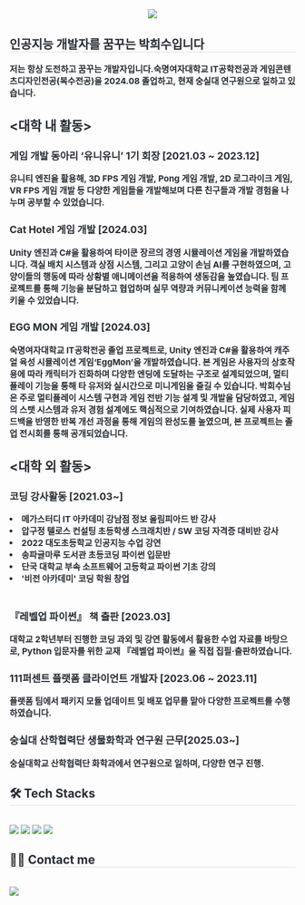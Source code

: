 <div align= "center">
    <img src="https://capsule-render.vercel.app/api?type=soft&color=auto&height=120&text=Hello%20World!&animation=&fontColor=ffffff&fontSize=70" />
    </div>
    <div style="text-align: left;"> 
    <h2 style="border-bottom: 1px solid #d8dee4; color: #282d33;"> 인공지능 개발자를 꿈꾸는 박희수입니다 </h2>  
    <div style="font-weight: 700; font-size: 15px; text-align: left; color: #282d33;"> 저는 항상 도전하고 꿈꾸는 개발자입니다.</li>숙명여자대학교 IT공학전공과 게임콘텐츠디자인전공(복수전공)을 2024.08 졸업하고, 현재 숭실대 연구원으로 일하고 있습니다.</li><br/><h2><대학 내 활동></h2></li><h3> 게임 개발 동아리 ‘유니유니’ 1기 회장 [2021.03 ~ 2023.12] </h3> </li>유니티 엔진을 활용해, 3D FPS 게임 개발, Pong 게임 개발, 2D 로그라이크 게임, VR FPS 게임 개발 등 다양한 게임들을 개발해보며 다른 친구들과 개발 경험을 나누며 공부할 수 있었습니다. </li></li><br/><h3>Cat Hotel 게임 개발 [2024.03]</h3></li></li>Unity 엔진과 C#을 활용하여 타이쿤 장르의 경영 시뮬레이션 게임을 개발하였습니다. 객실 배치 시스템과 상점 시스템, 그리고 고양이 손님 AI를 구현하였으며, 고양이들의 행동에 따라 상황별 애니메이션을 적용하여 생동감을 높였습니다. 팀 프로젝트를 통해 기능을 분담하고 협업하며 실무 역량과 커뮤니케이션 능력을 함께 키울 수 있었습니다.</li></li><br/><h3>EGG MON 게임 개발 [2024.03]</h3></li></li>숙명여자대학교 IT공학전공 졸업 프로젝트로, Unity 엔진과 C#을 활용하여 캐주얼 육성 시뮬레이션 게임‘EggMon’을 개발하였습니다. 본 게임은 사용자의 상호작용에 따라 캐릭터가 진화하며 다양한 엔딩에 도달하는 구조로 설계되었으며, 멀티플레이 기능을 통해 타 유저와 실시간으로 미니게임을 즐길 수 있습니다. 박희수님은 주로 멀티플레이 시스템 구현과 게임 전반 기능 설계 및 개발을 담당하였고, 게임의 스탯 시스템과 유저 경험 설계에도 핵심적으로 기여하였습니다. 실제 사용자 피드백을 반영한 반복 개선 과정을 통해 게임의 완성도를 높였으며, 본 프로젝트는 졸업 전시회를 통해 공개되었습니다.</li></li><br/><h2><대학 외 활동></h2></li> <h3> 코딩 강사활동 [2021.03~]</h3> </li><li> 메가스터디 IT 아카데미 강남점 정보 올림피아드 반 강사</li><li> 압구정 텔로스 컨설팅 초등학생 스크래치반 / SW 코딩 자격증 대비반 강사</li><li> 2022 대도초등학교 인공지능 수업 강연</li><li> 송파글마루 도서관 초등코딩 파이썬 입문반</li><li> 단국 대학교 부속 소프트웨어 고등학교 파이썬 기초 강의</li><li> '비전 아카데미' 코딩 학원 창업</li></li><br/> <h3> 『레벨업 파이썬』 책 출판 [2023.03]</h3> </li>대학교 2학년부터 진행한 코딩 과외 및 강연 활동에서 활용한 수업 자료를 바탕으로, Python 입문자를 위한 교재 『레벨업 파이썬』을 직접 집필·출판하였습니다.</li></li><br/> <h3> 111퍼센트 플랫폼 클라이언트 개발자 [2023.06 ~ 2023.11]</h3> </li>플랫폼 팀에서 패키지 모듈 업데이트 및 배포 업무를 맡아 다양한 프로젝트를 수행하였습니다.</li></li><br/><h3> 숭실대 산학협력단 생물화학과 연구원 근무[2025.03~]</h3> </li>숭실대학교 산학협력단 화학과에서 연구원으로 일하며, 다양한 연구 진행.</li> </div> 
    </div>
    <div style="text-align: left;">
    <h2 style="border-bottom: 1px solid #d8dee4; color: #282d33;"> 🛠️ Tech Stacks </h2> <br> 
    <div style="margin: ; text-align: left;" "text-align: left;"> <img src="https://img.shields.io/badge/C-A8B9CC?style=for-the-badge&logo=C&logoColor=white">
          <img src="https://img.shields.io/badge/Github-181717?style=for-the-badge&logo=Github&logoColor=white">
          <img src="https://img.shields.io/badge/Python-3776AB?style=for-the-badge&logo=Python&logoColor=white">
          <img src="https://img.shields.io/badge/Firebase-FFCA28?style=for-the-badge&logo=Firebase&logoColor=white">
          </div>
    </div>
    <div style="text-align: left;">
    <h2 style="border-bottom: 1px solid #d8dee4; color: #282d33;"> 🧑‍💻 Contact me </h2> <br> 
    <div style="text-align: left;"> <a href=mailto:siesta0907@gmail.com> <img src="https://img.shields.io/badge/Gmail-EA4335?style=for-the-badge&logo=Gmail&logoColor=white&link=mailto:siesta0907@gmail.com"> </a>
          </div>  <br> 
    <div style="text-align: left;">  </div> 
    </div>
    
